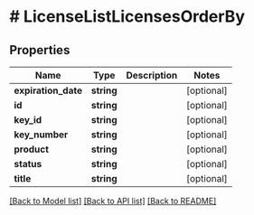 # # LicenseListLicensesOrderBy

## Properties

Name | Type | Description | Notes
------------ | ------------- | ------------- | -------------
**expiration_date** | **string** |  | [optional]
**id** | **string** |  | [optional]
**key_id** | **string** |  | [optional]
**key_number** | **string** |  | [optional]
**product** | **string** |  | [optional]
**status** | **string** |  | [optional]
**title** | **string** |  | [optional]

[[Back to Model list]](../../README.md#models) [[Back to API list]](../../README.md#endpoints) [[Back to README]](../../README.md)
